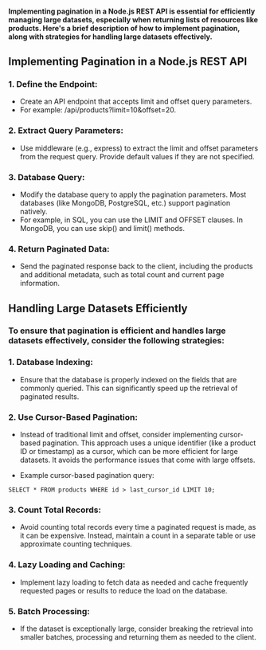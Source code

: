 
#### Implementing pagination in a Node.js REST API is essential for efficiently managing large datasets, especially when returning lists of resources like products. Here's a brief description of how to implement pagination, along with strategies for handling large datasets effectively.

## Implementing Pagination in a Node.js REST API
### 1. Define the Endpoint:

+ Create an API endpoint that accepts limit and offset query parameters.
+ For example: /api/products?limit=10&offset=20.

### 2. Extract Query Parameters:

+ Use middleware (e.g., express) to extract the limit and offset parameters from the request query. Provide default values if they are not specified.

### 3. Database Query:

+ Modify the database query to apply the pagination parameters. Most databases (like MongoDB, PostgreSQL, etc.) support pagination natively.
+ For example, in SQL, you can use the LIMIT and OFFSET clauses. In MongoDB, you can use skip() and limit() methods.

### 4. Return Paginated Data:

+ Send the paginated response back to the client, including the products and additional metadata, such as total count and current page information.


## Handling Large Datasets Efficiently
### To ensure that pagination is efficient and handles large datasets effectively, consider the following strategies:

### 1. Database Indexing:

+ Ensure that the database is properly indexed on the fields that are commonly queried. This can significantly speed up the retrieval of paginated results.

### 2. Use Cursor-Based Pagination:

+ Instead of traditional limit and offset, consider implementing cursor-based pagination. This approach uses a unique identifier (like a product ID or timestamp) as a cursor, which can be more efficient for large datasets. It avoids the performance issues that come with large offsets.

+ Example cursor-based pagination query:

```
SELECT * FROM products WHERE id > last_cursor_id LIMIT 10;
```
### 3. Count Total Records:

+ Avoid counting total records every time a paginated request is made, as it can be expensive. Instead, maintain a count in a separate table or use approximate counting techniques.
### 4. Lazy Loading and Caching:

+ Implement lazy loading to fetch data as needed and cache frequently requested pages or results to reduce the load on the database.
### 5. Batch Processing:

+ If the dataset is exceptionally large, consider breaking the retrieval into smaller batches, processing and returning them as needed to the client.
